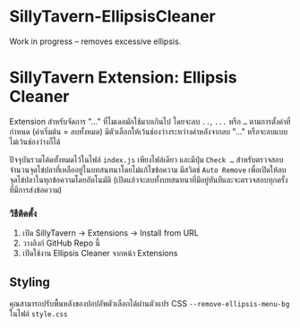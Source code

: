 # SillyTavern-EllipsisCleaner
Work in progress – removes excessive ellipsis.

# SillyTavern Extension: Ellipsis Cleaner

Extension สำหรับจัดการ "..." ที่โมเดลมักใช้มากเกินไป
โดยจะลบ `..`, `...` หรือ `…` ตามการตั้งค่าที่กำหนด (ค่าเริ่มต้น = ลบทั้งหมด)
มีตัวเลือกให้เว้นช่องว่างระหว่างคำหลังจากลบ "..." หรือจะลบแบบไม่เว้นช่องว่างก็ได้

ปัจจุบันรวมโค้ดทั้งหมดไว้ในไฟล์ `index.js` เพียงไฟล์เดียว และมีปุ่ม `Check …` สำหรับตรวจสอบจำนวนจุดไข่ปลาที่เหลืออยู่ในบทสนทนาโดยไม่แก้ไขข้อความ
มีสวิตช์ `Auto Remove` เพื่อเปิดให้ลบจุดไข่ปลาในทุกข้อความโดยอัตโนมัติ (เปิดแล้วจะลบทั้งบทสนทนาที่มีอยู่ทันทีและจะตรวจสอบทุกครั้งที่มีการส่งข้อความ)


### วิธีติดตั้ง
1. เปิด SillyTavern → Extensions → Install from URL  
2. วางลิงก์ GitHub Repo นี้
3. เปิดใช้งาน Ellipsis Cleaner จากหน้า Extensions

## Styling

คุณสามารถปรับพื้นหลังของปอปอัพตัวเลือกได้ผ่านตัวแปร CSS `--remove-ellipsis-menu-bg` ในไฟล์ `style.css`
